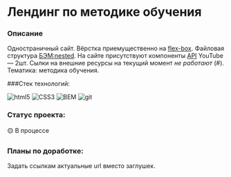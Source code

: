 # Лендинг по методике обучения #

### Описание 
Одностраничный сайт. Вёрстка приемущественно на [flex-box](https://doka.guide/css/flexbox-guide/). Файловая структура [БЭМ:nested](https://ru.bem.info/methodology/filestructure/).
На сайте присутствуют компоненты [API](https://doka.guide/js/api/) YouTube — 2шт.
Сылки на внешние ресурсы на текущий момент *не работают* (#).
Тематика: методика обучения.

###Стек технологий:
<p>
<img alt="html5" src="https://img.shields.io/badge/-HTML5-E34F26?style=flat-square&logo=html5&logoColor=white" />
<img alt="CSS3" src="https://img.shields.io/badge/CSS-blue?style=flat-square&logo=CSS3" />
<img alt="BEM" src="https://img.shields.io/badge/BEM-black?style=flat-square&logo=bem" />
<img alt="git" src="https://img.shields.io/badge/-Git-F05032?style=flat-square&logo=git&logoColor=white" />
</p>  

### Статус проекта:
🟡 В процессе 

### Планы по доработке:
Задать ссылкам актуальные url вместо заглушек.
